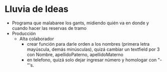 # Lluvia de Ideas 
  
  - Programa que malabaree los gants, midiendo quién va en donde y cuando hacer las reservas de tramo
  - Producción
    - Alta colaborador
      - crear función para darle orden a los nombres (primera letra mayúscula, demás minúsculas), quizá cambiar un textfield por 3 con Nombre, apellidoPaterno, apellidoMaterno
      - en telefono, quizá solo dejar ingresar número y homologar con "-"'s.
 
